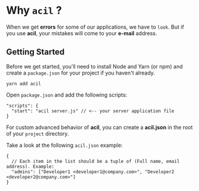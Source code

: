 # Why `acil` ?

When we get **errors** for some of our applications, we have to `look`. But if you use **acil**, your mistakes will come to your **e-mail** address.

## Getting Started

Before we get started, you'll need to install Node and Yarn (or npm) and create a `package.json` for your project if you haven't already.


    yarn add acil
    
Open `package.json` and add the following scripts:

```JS
"scripts": {
  "start": "acil server.js" // <-- your server application file
}
```

For custom advanced behavior of **acil**, you can create a **acil.json** in the root of your `project` directory.


Take a look at the following `acil.json` example:

```JS
{
  // Each item in the list should be a tuple of (Full name, email address). Example:
  "admins": ["Developer1 <developer1@company.com>", "Developer2 <developer2@company.com>"]
}
```
